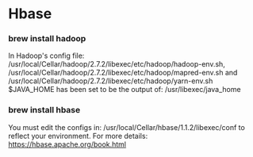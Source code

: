 # Hbase

### brew install hadoop
In Hadoop's config file:
  /usr/local/Cellar/hadoop/2.7.2/libexec/etc/hadoop/hadoop-env.sh,
  /usr/local/Cellar/hadoop/2.7.2/libexec/etc/hadoop/mapred-env.sh and
  /usr/local/Cellar/hadoop/2.7.2/libexec/etc/hadoop/yarn-env.sh
$JAVA_HOME has been set to be the output of:
  /usr/libexec/java_home


### brew install hbase
You must edit the configs in:
/usr/local/Cellar/hbase/1.1.2/libexec/conf
to reflect your environment.
For more details:
https://hbase.apache.org/book.html